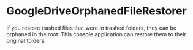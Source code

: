 # GoogleDriveOrphanedFileRestorer
If you restore trashed files that were in trashed folders, they can be orphaned in the root. This console application can restore them to their original folders.
